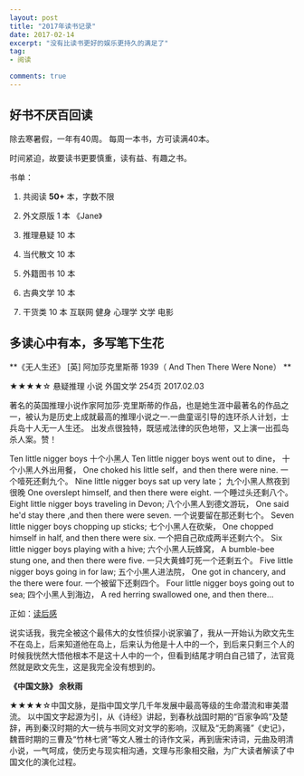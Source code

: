 ```yaml
---
layout: post
title: "2017年读书记录"
date: 2017-02-14
excerpt: "没有比读书更好的娱乐更持久的满足了"
tag:
- 阅读

comments: true
---
```

## 好书不厌百回读

除去寒暑假，一年有40周。 每周一本书，方可读满40本。

时间紧迫，故要读书更要慎重，读有益、有趣之书。

书单：

1. 共阅读 **50+** 本，字数不限

2. 外文原版 1 本  《Jane》

3. 推理悬疑 10 本

4. 当代散文 10 本

6. 外籍图书 10 本

8. 古典文学 10 本     

7. 干货类 10 本  互联网 健身 心理学 文学 电影

## 多读心中有本，多写笔下生花

**《无人生还》  [英] 阿加莎克里斯蒂 1939（ And Then There Were None） **

★★★★☆ 悬疑推理 小说 外国文学 254页 2017.02.03

著名的英国推理小说作家阿加莎·克里斯蒂的作品，也是她生涯中最著名的作品之一，被认为是历史上成就最高的推理小说之一.一曲童谣引导的连环杀人计划，士兵岛十人无一人生还。 出发点很独特，既惩戒法律的灰色地带，又上演一出孤岛杀人案。赞！

Ten little nigger boys 十个小黑人 Ten little nigger boys went out to dine， 十个小黑人外出用餐， One choked his little self，and then there were nine. 一个噎死还剩九个。 Nine little nigger boys sat up very late； 九个小黑人熬夜到很晚 One overslept himself, and then there were eight. 一个睡过头还剩八个。 Eight little nigger boys traveling in Devon; 八个小黑人到德文游玩， One said he'd stay there ,and then there were seven. 一个说要留在那还剩七个。 Seven little nigger boys chopping up sticks; 七个小黑人在砍柴， One chopped himself in half, and then there were six. 一个把自己砍成两半还剩六个。 Six little nigger boys playing with a hive; 六个小黑人玩蜂窝， A bumble-bee stung one, and then there were five. 一只大黄蜂叮死一个还剩五个。 Five little nigger boys going in for law; 五个小黑人进法院， One got in chancery, and the there were four. 一个被留下还剩四个。 Four little nigger boys going out to sea; 四个小黑人到海边， A red herring swallowed one, and then there...

正如：[读后感](http://www.gkstk.com/article/1427899858024.html)


说实话我，我完全被这个最伟大的女性侦探小说家骗了，我从一开始认为欧文先生不在岛上，后来知道他在岛上，后来认为他是十人中的一个，到后来只剩三个人的时候我恍然大悟他根本不是这十人中的一个，但看到结尾才明白自己错了，法官竟然就是欧文先生，这是我完全没有想到的。




**《中国文脉》 余秋雨**

★★★★☆中国文脉，是指中国文学几千年发展中最高等级的生命潜流和审美潜流。
以中国文字起源为引，从《诗经》讲起，到春秋战国时期的“百家争鸣”及楚辞，再到秦汉时期的大一统与书同文对文学的影响，汉赋及“无韵离骚”《史记》，魏晋时期的三曹及“竹林七贤”等文人雅士的诗作文采，再到唐宋诗词，元曲及明清小说，一气呵成，使历史与现实相沟通，文理与形象相交融，为广大读者解读了中国文化的演化过程。
